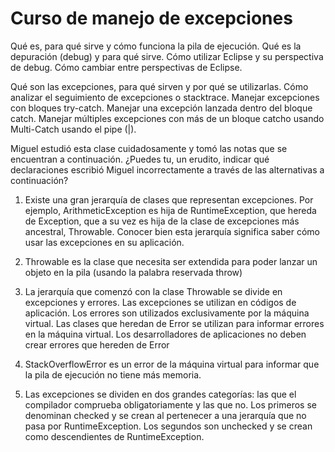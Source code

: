 # Curso de manejo de excepciones

Qué es, para qué sirve y cómo funciona la pila de ejecución.
Qué es la depuración (debug) y para qué sirve.
Cómo utilizar Eclipse y su perspectiva de debug.
Cómo cambiar entre perspectivas de Eclipse.


Qué son las excepciones, para qué sirven y por qué se utilizarlas.
Cómo analizar el seguimiento de excepciones o stacktrace.
Manejar excepciones con bloques try-catch.
Manejar una excepción lanzada dentro del bloque catch.
Manejar múltiples excepciones con más de un bloque catcho usando Multi-Catch usando el pipe (|).

Miguel estudió esta clase cuidadosamente y tomó las notas que se encuentran a continuación. ¿Puedes tu, un erudito, indicar qué declaraciones escribió Miguel incorrectamente a través de las alternativas a continuación?

1) Existe una gran jerarquía de clases que representan excepciones. Por ejemplo, ArithmeticException es hija de RuntimeException, que hereda de Exception, que a su vez es hija de la clase de excepciones más ancestral, Throwable. Conocer bien esta jerarquía significa saber cómo usar las excepciones en su aplicación.

2) Throwable es la clase que necesita ser extendida para poder lanzar un objeto en la pila (usando la palabra reservada throw)

3) La jerarquía que comenzó con la clase Throwable se divide en excepciones y errores. Las excepciones se utilizan en códigos de aplicación. Los errores son utilizados exclusivamente por la máquina virtual. Las clases que heredan de Error se utilizan para informar errores en la máquina virtual. Los desarrolladores de aplicaciones no deben crear errores que hereden de Error

4) StackOverflowError es un error de la máquina virtual para informar que la pila de ejecución no tiene más memoria.

5) Las excepciones se dividen en dos grandes categorías: las que el compilador comprueba obligatoriamente y las que no. Los primeros se denominan checked y se crean al pertenecer a una jerarquía que no pasa por RuntimeException. Los segundos son unchecked y se crean como descendientes de RuntimeException.